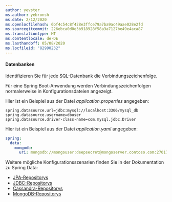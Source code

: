 ```yaml
---
author: yevster
ms.author: yebronsh
ms.date: 2/12/2020
ms.openlocfilehash: 6bf4c54c8f428e3ffce79a7ba9ac49aae028e2fd
ms.sourcegitcommit: 226ebca0d0e3b918928f58a3a7127be49e4aca87
ms.translationtype: HT
ms.contentlocale: de-DE
ms.lasthandoff: 05/08/2020
ms.locfileid: "82990232"
---
```

#### <a name="databases"></a>Datenbanken

Identifizieren Sie für jede SQL-Datenbank die Verbindungszeichenfolge.

Für eine Spring Boot-Anwendung werden Verbindungszeichenfolgen normalerweise in Konfigurationsdateien angezeigt. 

Hier ist ein Beispiel aus der Datei *application.properties* angegeben:

```properties
spring.datasource.url=jdbc:mysql://localhost:3306/mysql_db
spring.datasource.username=dbuser
spring.datasource.driver-class-name=com.mysql.jdbc.Driver
```

Hier ist ein Beispiel aus der Datei *application.yaml* angegeben:

```yaml
spring:
  data:
    mongodb:
      uri: mongodb://mongouser:deepsecret@mongoserver.contoso.com:27017
```

Weitere mögliche Konfigurationsszenarien finden Sie in der Dokumentation zu Spring Data:

* [JPA-Repositorys](https://docs.spring.io/spring-data/jpa/docs/current/reference/html/#jpa.repositories)
* [JDBC-Repositorys](https://docs.spring.io/spring-data/jdbc/docs/current/reference/html/#jdbc.repositories)
* [Cassandra-Repositorys](https://docs.spring.io/spring-data/cassandra/docs/current/reference/html/#cassandra.repositories)
* [MongoDB-Repositorys](https://docs.spring.io/spring-data/mongodb/docs/current/reference/html/#mongodb.repositories)
